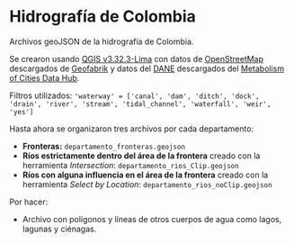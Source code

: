 # Hidrografía de Colombia
Archivos geoJSON de la hidrografía de Colombia.

Se crearon usando [QGIS v3.32.3-Lima](https://www.qgis.org/en/site/) con datos de [OpenStreetMap](https://www.openstreetmap.org/) descargados de [Geofabrik](https://download.geofabrik.de/south-america/colombia.html) y datos del [DANE](https://www.dane.gov.co/) descargados del [Metabolism of Cities Data Hub](https://data.metabolismofcities.org/library/35646/).

Filtros utilizados: ```'waterway' = ['canal', 'dam', 'ditch', 'dock', 'drain', 'river', 'stream', 'tidal_channel', 'waterfall', 'weir', 'yes']```

Hasta ahora se organizaron tres archivos por cada departamento:

- **Fronteras:** ```departamento_fronteras.geojson```
- **Ríos estrictamente dentro del área de la frontera** creado con la herramienta *Intersection*: ```departamento_rios_Clip.geojson```
- **Ríos con alguna influencia en el área de la frontera** creado con la herramienta *Select by Location*: ```departamento_rios_noClip.geojson```

Por hacer:
- Archivo con polígonos y líneas de otros cuerpos de agua como lagos, lagunas y ciénagas.